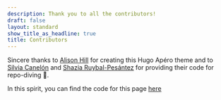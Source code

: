 ```yaml
---
description: Thank you to all the contributors!
draft: false
layout: standard
show_title_as_headline: true
title: Contributors
---
```



<i class="fas fa-glass-cheers pr2"></i>Sincere thanks to [Alison Hill](https://www.apreshill.com) for creating this Hugo Apéro theme and to [Silvia Canelón](https://www.silviacanelon.com) and [Shazia Ruybal-Pesántez](https://shaziaruybal.com/) for providing their code for repo-diving 🤿.

In this spirit, you can find the code for this page [here](https://github.com/filius23/andreasfilser)
